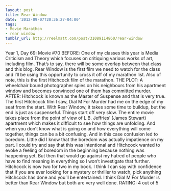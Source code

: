 ```yaml
---
layout: post
title: Rear Window
date: '2012-09-07T20:36:27-04:00'
tags:
- Movie Marathon
- rear window
tumblr_url: http://reelmatt.com/post/31089114860/rear-window
---
```

Year 1, Day 69: Movie #70
BEFORE: One of my classes this year is Media Criticism and Theory which focuses on critiquing various works of art, including film. That’s to say, there will be some overlap between that class and this blog. Rear Window is the first film we need to watch for the class and I’ll be using this opportunity to cross it off of my marathon list. Also of note, this is the first Hitchcock film of the marathon.
THE PLOT: A wheelchair bound photographer spies on his neighbours from his apartment window and becomes convinced one of them has committed murder.
AFTER: Hitchcock is known as the Master of Suspense and that is very true. The first Hitchcock film I saw, Dial M For Murder had me on the edge of my seat from the start. With Rear Window, it takes some time to buildup, but the end is just as suspenseful.
Things start off very slow. The entire movie takes place from the point of view of L.B. Jeffries’ (James Stewart) apartment which makes it difficult to see how things are unfolding. And when you don’t know what is going on and how everything will come together, things can be a bit confusing. And in this case confusion led to boredom. Little did I know that the boredom was actually impatience on my part. I could try and say that this was intentional and Hitchcock wanted to evoke a feeling of boredom in the beginning because nothing was happening yet. But then that would go against my hatred of people who have to find meaning in everything so I won’t investigate that further.
Hitchcock is now two for two in my book. I think I can say with confidence that if you are ever looking for a mystery or thriller to watch, pick anything Hitchcock has done and you’ll be entertained. I think Dial M For Murder is better than Rear Window but both are very well done.
RATING: 4 out of 5

